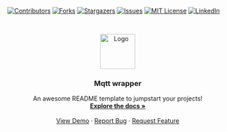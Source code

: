 
<!--
*** Thanks for checking out this README Template. If you have a suggestion that would
*** make this better, please fork the repo and create a pull request or simply open
*** an issue with the tag "enhancement".
*** Thanks again! Now go create something AMAZING! :D
-->





<!-- PROJECT SHIELDS -->
<!--
*** I'm using markdown "reference style" links for readability.
*** Reference links are enclosed in brackets [ ] instead of parentheses ( ).
*** See the bottom of this document for the declaration of the reference variables
*** for contributors-url, forks-url, etc. This is an optional, concise syntax you may use.
*** https://www.markdownguide.org/basic-syntax/#reference-style-links
-->
[![Contributors][contributors-shield]][contributors-url]
[![Forks][forks-shield]][forks-url]
[![Stargazers][stars-shield]][stars-url]
[![Issues][issues-shield]][issues-url]
[![MIT License][license-shield]][license-url]
[![LinkedIn][linkedin-shield]][linkedin-url]



<!-- PROJECT LOGO -->
<br />
<p align="center">
  <a href="https://github.com/HCRL-ALLSTAR/mqttWrapper">
    <img src="https://raw.githubusercontent.com/othneildrew/Best-README-Template/master/images/logo.png" alt="Logo" width="80" height="80">
  </a>

  <h3 align="center">Mqtt wrapper</h3>

  <p align="center">
    An awesome README template to jumpstart your projects!
    <br />
    <a href="https://github.com/HCRL-ALLSTAR/mqttWrapper/wiki"><strong>Explore the docs »</strong></a>
    <br />
    <br />
    <a href="https://github.com/HCRL-ALLSTAR/mqttWrapper">View Demo</a>
    ·
    <a href="https://github.com/HCRL-ALLSTAR/mqttWrapper/issues">Report Bug</a>
    ·
    <a href="https://github.com/HCRL-ALLSTAR/mqttWrapper/issues">Request Feature</a>
  </p>
</p>


<!-- MARKDOWN LINKS & IMAGES -->
<!-- https://www.markdownguide.org/basic-syntax/#reference-style-links -->
[contributors-shield]: https://img.shields.io/github/contributors/HCRL-ALLSTAR/mqttWrapper.svg?style=flat-square
[contributors-url]: https://github.com/HCRL-ALLSTAR/mqttWrapper/graphs/contributors
[forks-shield]: https://img.shields.io/github/forks/HCRL-ALLSTAR/mqttWrapper.svg?style=flat-square
[forks-url]: https://github.com/HCRL-ALLSTAR/mqttWrapper/network/members
[stars-shield]: https://img.shields.io/github/stars/HCRL-ALLSTAR/mqttWrapper.svg?style=flat-square
[stars-url]: https://github.com/HCRL-ALLSTAR/mqttWrapper/stargazers
[issues-shield]: https://img.shields.io/github/issues/HCRL-ALLSTAR/mqttWrapper.svg?style=flat-square
[issues-url]: https://github.com/HCRL-ALLSTAR/mqttWrapper/issues
[license-shield]: https://img.shields.io/github/license/HCRL-ALLSTAR/mqttWrapper.svg?style=flat-square
[license-url]: https://github.com/HCRL-ALLSTAR/mqttWrapper/blob/master/LICENSE.txt
[linkedin-shield]: https://img.shields.io/badge/-LinkedIn-black.svg?style=flat-square&logo=linkedin&colorB=555
[linkedin-url]: https://linkedin.com/in/othneildrew
[product-screenshot]: images/screenshot.png
